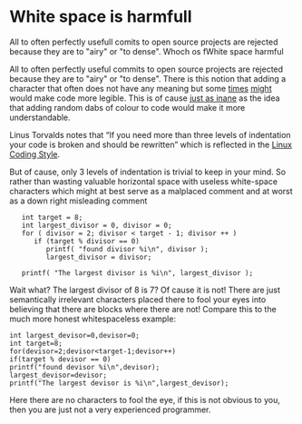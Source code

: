 # White space is harmfull

All to often perfectly usefull comits to open source projects are rejected because they are to "airy" or "to dense". Whoch os fWhite space harmful

All to often perfectly useful commits to open source projects are rejected because they are to "airy" or "to dense". There is this notion that adding a character that often does not have any meaning but some [times](https://uvesway.wordpress.com/2013/03/11/some-whitespace-pitfalls-in-bash-programming/) [might](https://stackoverflow.com/questions/12293205/c-is-a-white-space-independent-language-exception-to-the-rule) would make code more legible. This is of cause [just as inane](http://www.linusakesson.net/programming/syntaxhighlighting/) as the idea that adding random dabs of colour to code would make it more understandable. 

Linus Torvalds notes that “If you need more than three levels of indentation your code is broken and should be rewritten” which is reflected in the [Linux Coding Style](https://www.kernel.org/doc/Documentation/process/coding-style.rst).

But of cause, only 3 levels of indentation is trivial to keep in your mind. So rather than wasting valuable horizontal space with useless white-space characters which might at best serve as a malplaced comment and at worst as a down right misleading comment
```
   int target = 8;
   int largest_divisor = 0, divisor = 0;
   for ( divisor = 2; divisor < target - 1; divisor ++ )
      if (target % divisor == 0)
         printf( "found divisor %i\n", divisor );
         largest_divisor = divisor;

   printf( "The largest divisor is %i\n", largest_divisor );
```
Wait what? The largest divisor of 8 is 7? Of cause it is not! There are just semantically irrelevant characters placed there to fool your eyes into believing that there are blocks where there are not!
Compare this to the much more honest whitespaceless example:
```
int largest_devisor=0,devisor=0;
int target=8;
for(devisor=2;devisor<target-1;devisor++)
if(target % devisor == 0)
printf("found devisor %i\n",devisor);
largest_devisor=devisor;
printf("The largest devisor is %i\n",largest_devisor);
```
Here there are no characters to fool the eye, if this is not obvious to you, then you are just not a very experienced programmer.
